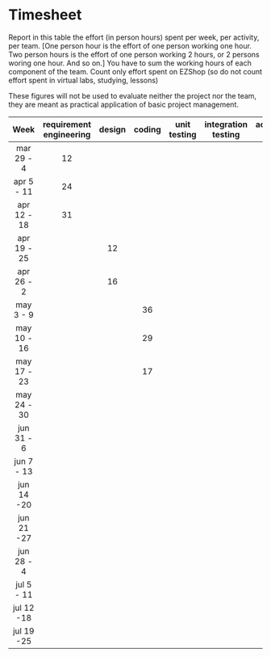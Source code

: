 # Timesheet

Report in this table the effort (in person hours) spent per week, per activity, per team. 
[One person hour is the effort of one person working one hour.
Two person hours is the effort of one person working 2 hours, or 2 persons woring one hour. And so on.]
You have to sum the working hours of each component of the team.
Count only effort spent on EZShop (so do not count effort spent in virtual labs, studying, lessons)

These figures will not be used to evaluate neither the project nor the team, they are meant as practical application of basic project management.
 
| Week | requirement engineering | design | coding | unit testing | integration testing | acceptance testing | management | git maven |
|:-----------:|:--------:|:-----------:|:-----------:|:----------:|:------------:|:---------------:|:-------------:|:--------------:|
| mar 29 - 4 | 12 | | | | | | | |
| apr 5 - 11 | 24 | | | | | | | |
| apr 12 - 18| 31 | | | | | | | | 
| apr 19 - 25| | 12 | | | | | | | 
| apr 26 - 2 | | 16 | | | | | | | 
| may 3 - 9  | | | 36 | | | | | | 
| may 10 - 16| | | 29| | | | | | 
| may 17 - 23| | | 17 | | | | | | 
| may 24 - 30| | | | | | | | | 
| jun 31 - 6 | | | | | | | | | 
| jun 7 - 13 | | | | | | | | | 
| jun 14 -20 | | | | | | | | | 
| jun 21 -27 | | | | | | | | | 
| jun 28 - 4 | | | | | | | | | 
| jul 5 - 11 | | | | | | | | | 
| jul 12 -18 | | | | | | | | |
| jul 19 -25 | | | | | | | | |

